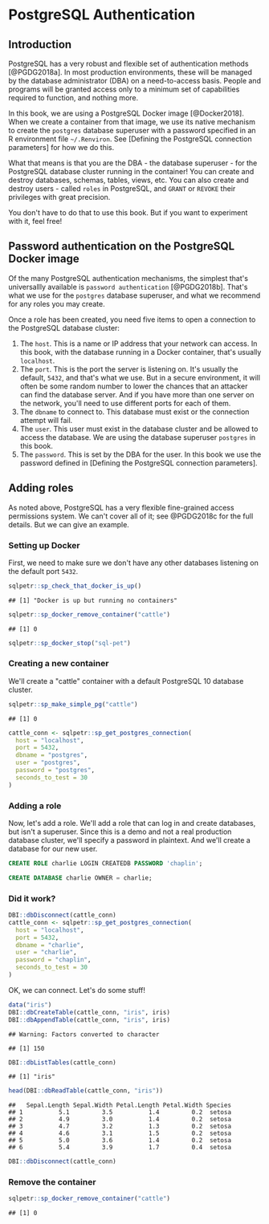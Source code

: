 # PostgreSQL Authentication

## Introduction
PostgreSQL has a very robust and flexible set of authentication methods [@PGDG2018a]. In most production environments, these will be managed by the database administrator (DBA) on a need-to-access basis. People and programs will be granted access only to a minimum set of capabilities required to function, and nothing more.

In this book, we are using a PostgreSQL Docker image [@Docker2018]. When we create a container from that image, we use its native mechanism to create the `postgres` database superuser with a password specified in an R environment file `~/.Renviron`. See [Defining the PostgreSQL connection parameters] for how we do this.

What that means is that you are the DBA - the database superuser - for the PostgreSQL database cluster running in the container! You can create and destroy databases, schemas, tables, views, etc. You can also create and destroy users - called `roles` in PostgreSQL, and `GRANT` or `REVOKE` their privileges with great precision.

You don't have to do that to use this book. But if you want to experiment with it, feel free!

## Password authentication on the PostgreSQL Docker image
Of the many PostgreSQL authentication mechanisms, the simplest that's universallly available is `password authentication` [@PGDG2018b]. That's what we use for the `postgres` database superuser, and what we recommend for any roles you may create.

Once a role has been created, you need five items to open a connection to the PostgreSQL database cluster:

1. The `host`. This is a name or IP address that your network can access. In this book, with the database running in a Docker container, that's usually `localhost`.
2. The `port`. This is the port the server is listening on. It's usually the default, `5432`, and that's what we use. But in a secure environment, it will often be some random number to lower the chances that an attacker can find the database server. And if you have more than one server on the network, you'll need to use different ports for each of them.
3. The `dbname` to connect to. This database must exist or the connection attempt will fail.
4. The `user`. This user must exist in the database cluster and be allowed to access the database. We are using the database superuser `postgres` in this book.
5. The `password`. This is set by the DBA for the user. In this book we use the password defined in [Defining the PostgreSQL connection parameters].

## Adding roles
As noted above, PostgreSQL has a very flexible fine-grained access permissions system. We can't cover all of it; see @PGDG2018c for the full details. But we can give an example.

### Setting up Docker
First, we need to make sure we don't have any other databases listening on the default port `5432`.


```r
sqlpetr::sp_check_that_docker_is_up()
```

```
## [1] "Docker is up but running no containers"
```

```r
sqlpetr::sp_docker_remove_container("cattle")
```

```
## [1] 0
```

```r
sqlpetr::sp_docker_stop("sql-pet")
```

### Creating a new container
We'll create a "cattle" container with a default PostgreSQL 10 database cluster.


```r
sqlpetr::sp_make_simple_pg("cattle")
```

```
## [1] 0
```

```r
cattle_conn <- sqlpetr::sp_get_postgres_connection(
  host = "localhost",
  port = 5432,
  dbname = "postgres",
  user = "postgres",
  password = "postgres",
  seconds_to_test = 30
)
```

### Adding a role
Now, let's add a role. We'll add a role that can log in and create databases, but isn't a superuser. Since this is a demo and not a real production database cluster, we'll specify a password in plaintext. And we'll create a database for our new user.


```sql
CREATE ROLE charlie LOGIN CREATEDB PASSWORD 'chaplin';
```


```sql
CREATE DATABASE charlie OWNER = charlie;
```

### Did it work?

```r
DBI::dbDisconnect(cattle_conn)
cattle_conn <- sqlpetr::sp_get_postgres_connection(
  host = "localhost",
  port = 5432,
  dbname = "charlie",
  user = "charlie",
  password = "chaplin",
  seconds_to_test = 30
)
```

OK, we can connect. Let's do some stuff!

```r
data("iris")
DBI::dbCreateTable(cattle_conn, "iris", iris)
DBI::dbAppendTable(cattle_conn, "iris", iris)
```

```
## Warning: Factors converted to character
```

```
## [1] 150
```

```r
DBI::dbListTables(cattle_conn)
```

```
## [1] "iris"
```

```r
head(DBI::dbReadTable(cattle_conn, "iris"))
```

```
##   Sepal.Length Sepal.Width Petal.Length Petal.Width Species
## 1          5.1         3.5          1.4         0.2  setosa
## 2          4.9         3.0          1.4         0.2  setosa
## 3          4.7         3.2          1.3         0.2  setosa
## 4          4.6         3.1          1.5         0.2  setosa
## 5          5.0         3.6          1.4         0.2  setosa
## 6          5.4         3.9          1.7         0.4  setosa
```

```r
DBI::dbDisconnect(cattle_conn)
```

### Remove the container

```r
sqlpetr::sp_docker_remove_container("cattle")
```

```
## [1] 0
```
